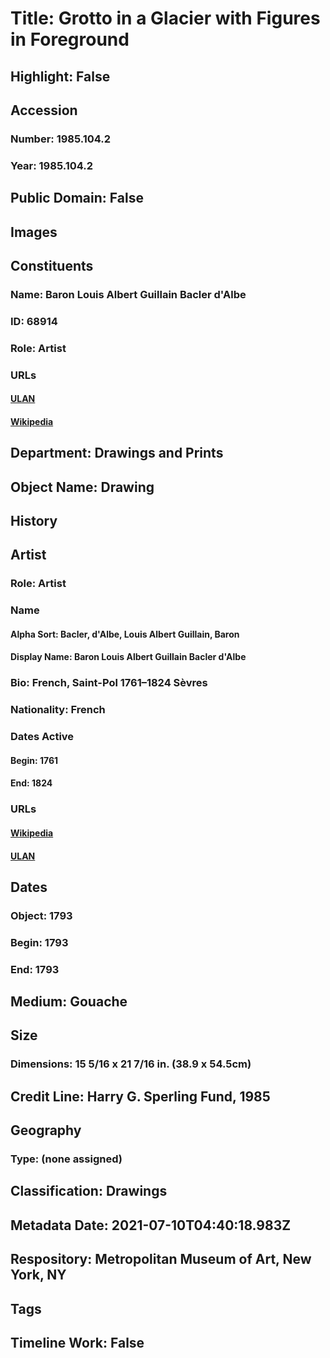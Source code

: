 # Title: Grotto in a Glacier with Figures in Foreground
## Highlight: False
## Accession
### Number: 1985.104.2
### Year: 1985.104.2
## Public Domain: False
## Images
## Constituents
### Name: Baron Louis Albert Guillain Bacler d&#39;Albe
### ID: 68914
### Role: Artist
### URLs
#### [ULAN](http://vocab.getty.edu/page/ulan/500019222)
#### [Wikipedia](https://www.wikidata.org/wiki/Q535751)
## Department: Drawings and Prints
## Object Name: Drawing
## History
## Artist
### Role: Artist
### Name
#### Alpha Sort: Bacler, d'Albe, Louis Albert Guillain, Baron
#### Display Name: Baron Louis Albert Guillain Bacler d'Albe
### Bio: French, Saint-Pol 1761–1824 Sèvres
### Nationality: French
### Dates Active
#### Begin: 1761
#### End: 1824
### URLs
#### [Wikipedia](https://www.wikidata.org/wiki/Q535751)
#### [ULAN](http://vocab.getty.edu/page/ulan/500019222)
## Dates
### Object: 1793
### Begin: 1793
### End: 1793
## Medium: Gouache
## Size
### Dimensions: 15 5/16 x 21 7/16 in. (38.9 x 54.5cm)
## Credit Line: Harry G. Sperling Fund, 1985
## Geography
### Type: (none assigned)
## Classification: Drawings
## Metadata Date: 2021-07-10T04:40:18.983Z
## Respository: Metropolitan Museum of Art, New York, NY
## Tags
## Timeline Work: False